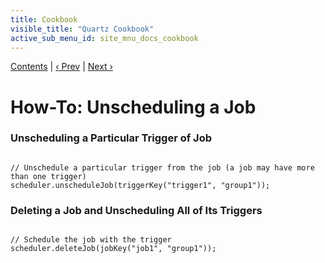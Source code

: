 ```yaml
---
title: Cookbook
visible_title: "Quartz Cookbook"
active_sub_menu_id: site_mnu_docs_cookbook
---
```

<div class="secNavPanel"><a href=".">Contents</a> | <a href="ScheduleJob.html">&lsaquo;&nbsp;Prev</a> | <a href="StoreJob.html">Next&nbsp;&rsaquo;</a></div>





# How-To: Unscheduling a Job

### Unscheduling a Particular Trigger of Job

<pre class="prettyprint highlight"><code class="language-java" data-lang="java">
// Unschedule a particular trigger from the job (a job may have more than one trigger)
scheduler.unscheduleJob(triggerKey("trigger1", "group1"));
</code></pre>


### Deleting a Job and Unscheduling All of Its Triggers

<pre class="prettyprint highlight"><code class="language-java" data-lang="java">
// Schedule the job with the trigger
scheduler.deleteJob(jobKey("job1", "group1"));
</code></pre>
